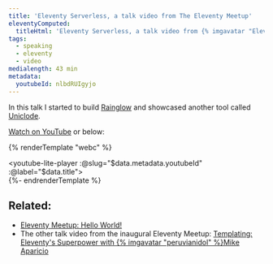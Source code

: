 ```yaml
---
title: 'Eleventy Serverless, a talk video from The Eleventy Meetup'
eleventyComputed:
  titleHtml: 'Eleventy Serverless, a talk video from {% imgavatar "EleventyMeetup", "z-avatar-eq" %}The Eleventy Meetup'
tags:
  - speaking
  - eleventy
  - video
medialength: 43 min
metadata:
  youtubeId: nlbdRUIgyjo
---
```

In this talk I started to build [Rainglow](/web/rainglow/) and showcased another tool called [Uniclode](/web/uniclode/).

[Watch on YouTube](https://www.youtube.com/watch?v=nlbdRUIgyjo) or below:

{% renderTemplate "webc" %}<div><youtube-lite-player :@slug="$data.metadata.youtubeId" :@label="$data.title"></youtube-lite-player></div>{%- endrenderTemplate %}

## Related:

* [Eleventy Meetup: Hello World!](https://11tymeetup.dev/events/hello-world/)
* The other talk video from the inaugural Eleventy Meetup: [Templating: Eleventy's Superpower with {% imgavatar "peruvianidol" %}Mike Aparicio](https://www.youtube.com/watch?v=rZyNBd1WgVM)
